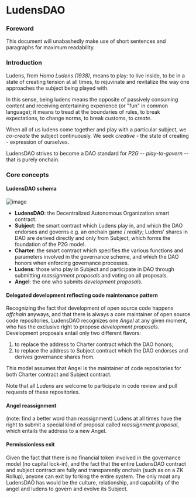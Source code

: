 # LudensDAO

### Foreword
This document will unabashedly make use of short sentences and paragraphs for maximum readability.

### Introduction
Ludens, from _Homo Ludens (1938)_, means to play: to live inside, to be in a state of creating tension at all times, to rejuvinate and revitalize the way one approaches the subject being played with.

In this sense, being ludens means the opposite of passively consuming content and receiving entertaining experience (or "fun" in common language); it means to tread at the boundaries of rules, to break expectations, to change norms, to break customs, to _create_.

When all of us ludens come together and play with a particular subject, we _co-create_ the subject continuously. We seek _creative_ - the state of creating - expression of ourselves.

LudensDAO strives to become a DAO standard for _P2G_ -- _play-to-govern_ -- that is purely onchain.

### Core concepts

#### LudensDAO schema
![image](https://user-images.githubusercontent.com/59590480/167301300-ff523f07-38e0-4605-947f-c478770762d2.png)
- **LudensDAO**: the Decentralized Autonomous Organization smart contract.
- **Subject**: the smart contract which Ludens play in, and which the DAO endorses and governs e.g. an onchain game / _reality_; Ludens' shares in DAO are derived directly and only from Subject, which forms the foundation of the P2G model.
- **Charter**: the smart contract which specifies the various functions and parameters involved in the governance scheme, and which the DAO honors when enforcing governance processes.
- **Ludens**: those who play in Subject and participate in DAO through submitting _reassignment proposals_ and voting on all proposals.
- **Angel**: the one who submits _development proposals_. 

#### Delegated development reflecting code maintenance pattern
Recognizing the fact that development of open source code happens _offchain_ anyways, and that there is always a core maintainer of open source code repositories, LudensDAO recognizes one *Angel* at any given moment, who has the exclusive right to propose *development proposals*. Development proposals entail only two different flavors:
1. to replace the address to Charter contract which the DAO honors;
2. to replace the address to Subject contract which the DAO endorses and derives governance shares from.

This model assumes that Angel is the maintainer of code repositories for both Charter contract and Subject contract.

Note that all _Ludens_ are welcome to participate in code review and pull requests of these repositories.

#### Angel reassignment
(note: find a better word than reassignment) Ludens at all times have the right to submit a special kind of proposal called *reassignment proposal*, which entails the address to a new Angel.

#### Permissionless exit
Given the fact that there is no financial token involved in the governance model (no capital lock-in), and the fact that the entire LudensDAO contract and subject contract are fully and transparently onchain (such as on a ZK Rollup), anyone can exit by forking the entire system. The only moat any LudensDAO has would be the culture, relationship, and capability of the angel and ludens to govern and evolve its Subject.
